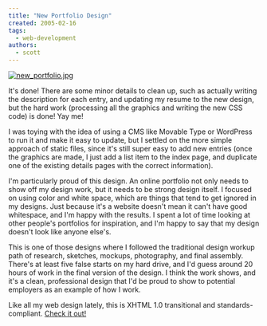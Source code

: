 ```yaml
---
title: "New Portfolio Design"
created: 2005-02-16
tags:
  - web-development
authors:
  - scott
---
```


[![new_portfolio.jpg](/images/new_portfolio.jpg)](http://spaceninja.local/port/)

It's done! There are some minor details to clean up, such as actually writing the description for each entry, and updating my resume to the new design, but the hard work (processing all the graphics and writing the new CSS code) is done! Yay me!

I was toying with the idea of using a CMS like Movable Type or WordPress to run it and make it easy to update, but I settled on the more simple approach of static files, since it's still super easy to add new entries (once the graphics are made, I just add a list item to the index page, and duplicate one of the existing details pages with the correct information).

I'm particularly proud of this design. An online portfolio not only needs to show off my design work, but it needs to be strong design itself. I focused on using color and white space, which are things that tend to get ignored in my designs. Just because it's a website doesn't mean it can't have good whitespace, and I'm happy with the results. I spent a lot of time looking at other people's portfolios for inspiration, and I'm happy to say that my design doesn't look like anyone else's.

This is one of those designs where I followed the traditional design workup path of research, sketches, mockups, photography, and final assembly. There's at least five false starts on my hard drive, and I'd guess around 20 hours of work in the final version of the design. I think the work shows, and it's a clean, professional design that I'd be proud to show to potential employers as an example of how I work.

Like all my web design lately, this is XHTML 1.0 transitional and standards-compliant. [Check it out!](http://spaceninja.local/port/)
